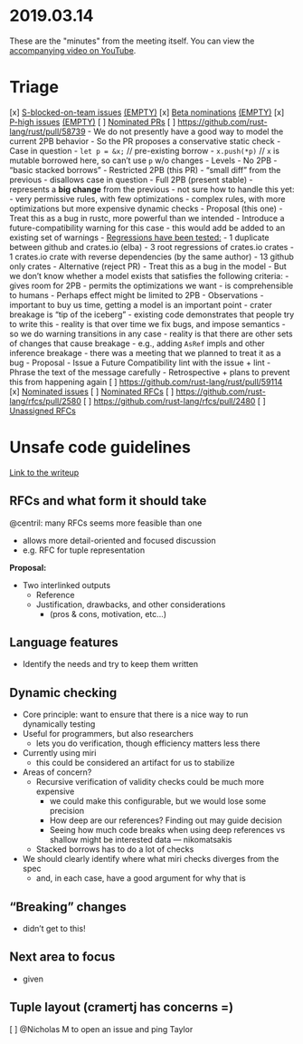 # 2019.03.14

These are the "minutes" from the meeting itself. You can view the
[accompanying video on YouTube](https://youtu.be/atRKeoWbfi0).

# Triage
[x] [S-blocked-on-team issues](https://github.com/rust-lang/rust/issues?q=is%3Aopen+is%3Aissue+label%3AS-waiting-on-team) [(EMPTY)](https://github.com/rust-lang/rust/issues?q=is%3Aopen+is%3Aissue+label%3AS-waiting-on-team)
[x] [Beta nominations](https://github.com/rust-lang/rust/issues?utf8=%E2%9C%93&q=is%3Aopen+is%3Aissue+label%3Abeta-nominated+label%3AT-lang) [(EMPTY)](https://github.com/rust-lang/rust/issues?utf8=%E2%9C%93&q=is%3Aopen+is%3Aissue+label%3Abeta-nominated+label%3AT-lang)
[x] [P-high issues](https://github.com/rust-lang/rust/issues?utf8=%E2%9C%93&q=is%3Aopen+is%3Aissue+label%3AP-high+label%3AT-lang) [(EMPTY)](https://github.com/rust-lang/rust/issues?utf8=%E2%9C%93&q=is%3Aopen+is%3Aissue+label%3AP-high+label%3AT-lang)
[ ] [Nominated PRs](https://github.com/rust-lang/rust/pulls?q=is%3Aopen+is%3Apr+label%3AI-nominated+label%3AT-lang)
  [ ] https://github.com/rust-lang/rust/pull/58739
    - We do not presently have a good way to model the current 2PB behavior
      - So the PR proposes a conservative static check
    - Case in question
      - `let p = &x;` // pre-existing borrow
      - `x.push(*p)` // `x` is mutable borrowed here, so can’t use `p` w/o changes
    - Levels
      - No 2PB
        - “basic stacked borrows”
      - Restricted 2PB (this PR)
        - “small diff” from the previous
        - disallows case in question
      - Full 2PB (present stable)
        - represents a **big change** from the previous
        - not sure how to handle this yet:
          - very permissive rules, with few optimizations
          - complex rules, with more optimizations but more expensive dynamic checks
    - Proposal (this one)
      - Treat this as a bug in rustc, more powerful than we intended
      - Introduce a future-compatibility warning for this case
        - this would add be added to an existing set of warnings
      - [Regressions have been tested:](https://github.com/rust-lang/rust/pull/58739#issuecomment-470230949)
        - 1 duplicate between github and crates.io (elba)
        - 3 root regressions of crates.io crates
        - 1 crates.io crate with reverse dependencies (by the same author)
        - 13 github only crates
    - Alternative (reject PR)
      - Treat this as a bug in the model
      - But we don’t know whether a model exists that satisfies the following criteria:
        - gives room for 2PB
        - permits the optimizations we want
        - is comprehensible to humans
      - Perhaps effect might be limited to 2PB
    - Observations
      - important to buy us time, getting a model is an important point
      - crater breakage is “tip of the iceberg”
        - existing code demonstrates that people try to write this
      - reality is that over time we fix bugs, and impose semantics
        - so we do warning transitions in any case
      - reality is that there are other sets of changes that cause breakage
        - e.g., adding `AsRef` impls and other inference breakage
      - there was a meeting that we planned to treat it as a bug
    - Proposal
      - Issue a Future Compatibility lint with the issue + lint
      - Phrase the text of the message carefully
      - Retrospective + plans to prevent this from happening again
  [ ] https://github.com/rust-lang/rust/pull/59114
[x] [Nominated issues](https://github.com/rust-lang/rust/issues?utf8=%E2%9C%93&q=is%3Aopen+is%3Aissue+label%3AI-nominated+label%3AT-lang+)
[ ] [Nominated RFCs](https://github.com/rust-lang/rfcs/pulls?q=is%3Aopen+is%3Apr+label%3AI-nominated+label%3AT-lang)
  [ ] https://github.com/rust-lang/rfcs/pull/2580
  [ ] https://github.com/rust-lang/rfcs/pull/2480
[ ] [Unassigned RFCs](https://github.com/rust-lang/rfcs/pulls?q=is%3Aopen+is%3Apr+no%3Aassignee+label%3AT-lang)


# Unsafe code guidelines 

[Link to the writeup](https://github.com/rust-lang/lang-team/blob/master/working-groups/unsafe-code-guidelines/notes/2019-03-14.md)


## RFCs and what form it should take

@centril: many RFCs seems more feasible than one

- allows more detail-oriented and focused discussion
- e.g. RFC for tuple representation

**Proposal:**

- Two interlinked outputs
  - Reference
  - Justification, drawbacks, and other considerations
    - (pros & cons, motivation, etc…)


## Language features
- Identify the needs and try to keep them written


## Dynamic checking
- Core principle: want to ensure that there is a nice way to run dynamically testing
- Useful for programmers, but also researchers
  - lets you do verification, though efficiency matters less there
- Currently using miri
  - this could be considered an artifact for us to stabilize
- Areas of concern?
  - Recursive verification of validity checks could be much more expensive
    - we could make this configurable, but we would lose some precision
    - How deep are our references? Finding out may guide decision
    - Seeing how much code breaks when using deep references vs shallow might be interested data — nikomatsakis
  - Stacked borrows has to do a lot of checks
- We should clearly identify where what miri checks diverges from the spec
  - and, in each case, have a good argument for why that is


## “Breaking” changes
- didn’t get to this!
## Next area to focus
- given 
## Tuple layout (cramertj has concerns =)
[ ] @Nicholas M to open an issue and ping Taylor


